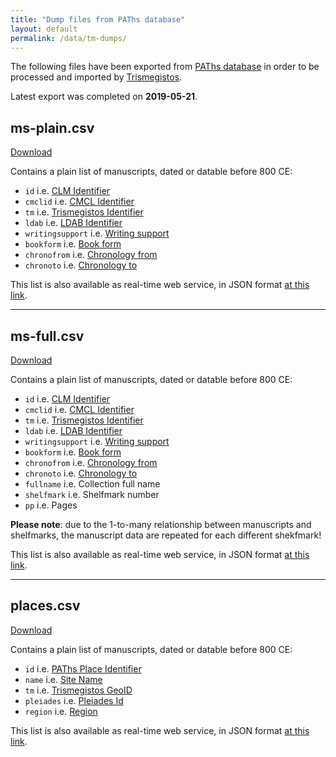 ```yaml
---
title: "Dump files from PAThs database"
layout: default
permalink: /data/tm-dumps/
---
```



The following files have been exported from [PAThs database](https://atlas.paths-erc.eu)
in order to be processed and imported by [Trismegistos](trismegistos.org).

Latest export was completed on **2019-05-21**.

## ms-plain.csv
[Download](ms-plain.csv)

Contains a plain list of manuscripts, dated or datable before 800 CE:
- `id`      i.e. [CLM Identifier](https://docs.paths-erc.eu/handbook/manuscripts#clm)
- `cmclid`  i.e. [CMCL Identifier](https://docs.paths-erc.eu/handbook/manuscripts#cmcl)
- `tm`      i.e. [Trismegistos Identifier](https://docs.paths-erc.eu/handbook/manuscripts#tm)
- `ldab`    i.e. [LDAB Identifier](https://docs.paths-erc.eu/handbook/manuscripts#ldab)
- `writingsupport` i.e. [Writing support](https://docs.paths-erc.eu/handbook/manuscripts#writing-support)
- `bookform` i.e. [Book form](https://docs.paths-erc.eu/handbook/manuscripts#book-form)
- `chronofrom` i.e. [Chronology from](https://docs.paths-erc.eu/handbook/manuscripts#from)
- `chronoto` i.e. [Chronology to](https://docs.paths-erc.eu/handbook/manuscripts#to)

This list is also available as real-time web service, in JSON format [at this link](https://db-dev.bradypus.net/api/paths/manuscripts?verb=search&type=encoded&q_encoded=YGNocm9ub2Zyb21gPDgwMQ%3D%3D&limit_start=0&limit_end=20000&fields[paths__manuscripts.id+as+clm]=CLM&fields[paths__manuscripts.cmclid]=CMCL&fields[paths__manuscripts.tm]=TM&fields[paths__manuscripts.ldab]=LDAB&fields[paths__manuscripts.writingsupport]=Writing+support&fields[paths__manuscripts.bookform]=Book+form&fields[paths__manuscripts.chronofrom]=From&fields[paths__manuscripts.chronoto]=To).

---

## ms-full.csv
[Download](ms-full.csv)

Contains a plain list of manuscripts, dated or datable before 800 CE:
- `id`      i.e. [CLM Identifier](https://docs.paths-erc.eu/handbook/manuscripts#clm)
- `cmclid`  i.e. [CMCL Identifier](https://docs.paths-erc.eu/handbook/manuscripts#cmcl)
- `tm`      i.e. [Trismegistos Identifier](https://docs.paths-erc.eu/handbook/manuscripts#tm)
- `ldab`    i.e. [LDAB Identifier](https://docs.paths-erc.eu/handbook/manuscripts#ldab)
- `writingsupport` i.e. [Writing support](https://docs.paths-erc.eu/handbook/manuscripts#writing-support)
- `bookform` i.e. [Book form](https://docs.paths-erc.eu/handbook/manuscripts#book-form)
- `chronofrom` i.e. [Chronology from](https://docs.paths-erc.eu/handbook/manuscripts#chronofrom)
- `chronoto` i.e. [Chronology to](https://docs.paths-erc.eu/handbook/manuscripts#to)
- `fullname` i.e. Collection full name
- `shelfmark` i.e. Shelfmark number
- `pp`        i.e. Pages

**Please note**: due to the 1-to-many relationship between manuscripts and shelfmarks,
the manuscript data are repeated for each different shekfmark!

This list is also available as real-time web service, in JSON format [at this link](http://db-dev.bradypus.net/api/paths/manuscripts?verb=search&type=encoded&q_encoded=YGNocm9ub2Zyb21gPDgwMQ%3D%3D&limit_start=0&limit_end=20000&fields[paths__manuscripts.id+as+clm]=CLM&fields[paths__manuscripts.cmclid]=CMCL&fields[paths__manuscripts.tm]=TM&fields[paths__manuscripts.ldab]=LDAB&fields[paths__manuscripts.writingsupport]=Writing+support&fields[paths__manuscripts.bookform]=Book+form&fields[paths__manuscripts.chronofrom]=From&fields[paths__manuscripts.chronoto]=To&fields[c.fullname]=Collection&fields[s.shelfmark]=Shelfmark&fields[s.pp]=Pp&join=+JOIN+paths__m_shelfmarks+as+s+ON+s.table_link+%3D+%27paths__manuscripts%27+AND+clm+%3D+s.id_link+JOIN++paths__collections+as+c+ON+c.id+%3D+s.collection).

---

## places.csv
[Download](places.csv)

Contains a plain list of manuscripts, dated or datable before 800 CE:
- `id`      i.e. [PAThs Place Identifier](https://docs.paths-erc.eu/handbook/places#id)
- `name`  i.e. [Site Name](https://docs.paths-erc.eu/handbook/places#site-name)
- `tm`      i.e. [Trismegistos GeoID](https://docs.paths-erc.eu/handbook/places#trismegistos-geoid)
- `pleiades`    i.e. [Pleiades Id](https://docs.paths-erc.eu/handbook/places#pleiades-id)
- `region` i.e. [Region](https://docs.paths-erc.eu/handbook/places#region)

This list is also available as real-time web service, in JSON format [at this link](http://db-dev.bradypus.net/api/paths/places?verb=search&type=encoded&q_encoded=MQ==&limit_start=0&limit_end=20000&fields[paths__places.id]=Id&fields[paths__places.name]=Place+name&fields[tm]=Trismegistos+GeoId&fields[paths__places.pleiades]=Pleiades&fields[paths__places.region]=Region).
